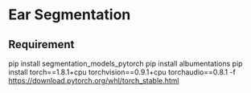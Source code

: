 # Ear Segmentation


## Requirement
pip install segmentation_models_pytorch
pip install albumentations
pip install torch==1.8.1+cpu torchvision==0.9.1+cpu torchaudio==0.8.1 -f https://download.pytorch.org/whl/torch_stable.html
